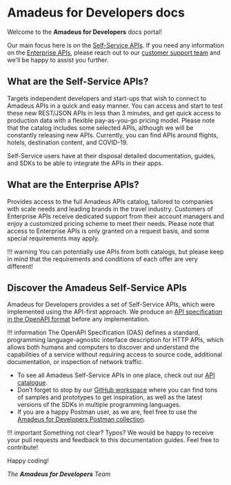 # Amadeus for Developers docs

Welcome to the **Amadeus for Developers** docs portal! 

Our main focus here is on the [Self-Service APIs](https://developers.amadeus.com/self-service). If you need any information on the [Enterprise APIs](https://developers.amadeus.com/enterprise), please reach out to our [customer support team](https://developers.amadeus.com/support/contact-us-enterprise) and we'll be happy to assist you further.

## What are the Self-Service APIs?

Targets independent developers and start-ups that wish to connect to Amadeus APIs in a quick and easy manner. You can access and start to test these new REST/JSON APIs in less than 3 minutes, and get quick access to production data with a flexible pay-as-you-go pricing model. Please note that the catalog includes some selected APIs, although we will be constantly releasing new APIs. Currently, you can find APIs around flights, hotels, destination content, and COVID-19. 

Self-Service users have at their disposal detailed documentation, guides, and SDKs to be able to integrate the APIs in their apps. 

## What are the Enterprise APIs?

Provides access to the full Amadeus APIs catalog, tailored to companies with scale needs and leading brands in the travel industry. Customers of Enterprise APIs receive dedicated support from their account managers and enjoy a customized pricing scheme to meet their needs. Please note that access to Enterprise APIs is only granted on a request basis, and some special requirements may apply.

!!! warning
    You can potentially use APIs from both catalogs, but please keep in mind that the requirements and conditions of each offer are very different!

## Discover the Amadeus Self-Service APIs

Amadeus for Developers provides a set of Self-Service APIs, which were implemented using the API-first approach. We produce an [API specification in the OpenAPI format](https://github.com/amadeus4dev/amadeus-open-api-specification) before any implementation.

!!! information
    The OpenAPI Specification (OAS) defines a standard, programming language-agnostic interface description for HTTP APIs, which allows both humans and computers to discover and understand the capabilities of a service without requiring access to source code, additional documentation, or inspection of network traffic.

* To see all Amadeus Self-Service APIs in one place, check out our [API catalogue](https://developers.amadeus.com/self-service).
* Don’t forget to stop by our [GitHub workspace](https://github.com/amadeus4dev/) where you can find tons of samples and prototypes to get inspiration, as well as the latest versions of the SDKs in multiple programming languages.
* If you are a happy Postman user, as we are, feel free to use the [Amadeus for Developers Postman collection](https://www.postman.com/amadeus4dev/workspace/amadeus-for-developers-s-public-workspace/documentation/2672636-27471449-d2ca-a8c4-1399-6b0cfbddd079).


!!! important
    Something not clear? Typos? We would be happy to receive your pull requests and feedback to this documentation guides. Feel free to contribute!

Happy coding!

_The **Amadeus for Developers** Team_